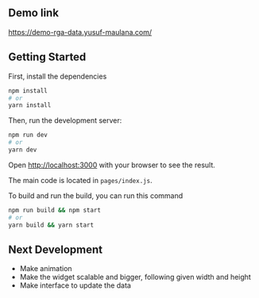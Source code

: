 ## Demo link

https://demo-rga-data.yusuf-maulana.com/

## Getting Started

First, install the dependencies

```bash
npm install
# or
yarn install
```

Then, run the development server:

```bash
npm run dev
# or
yarn dev
```

Open [http://localhost:3000](http://localhost:3000) with your browser to see the result.

The main code is located in `pages/index.js`.

To build and run the build, you can run this command

```bash
npm run build && npm start
# or
yarn build && yarn start
```

## Next Development

* Make animation
* Make the widget scalable and bigger, following given width and height
* Make interface to update the data
